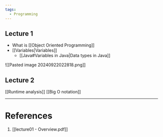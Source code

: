 ```yaml
---
tags:
  - Programming
---
```


## Lecture 1
- What is [[Object Oriented Programming]]
- [[Variables|Variables]]
	- [[Java#Variables in Java|Data types in Java]]

![[Pasted image 20240922022818.png]]

## Lecture 2
[[Runtime analysis]]
[[Big O notation]]

---
# References
1. [[lecture01 - Overview.pdf]]